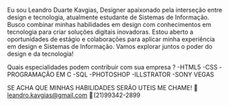 Eu sou Leandro Duarte Kavgias, Designer apaixonado pela interseção entre design e tecnologia, atualmente estudante de Sistemas de Informação. Busco combinar minhas habilidades em design com conhecimentos em tecnologia para criar soluções digitais inovadoras. Estou aberto a oportunidades de estágio e colaborações para aplicar minha experiência em design e Sistemas de Informação. Vamos explorar juntos o poder do design e da tecnologia!

Quais especialidades podem contribuir com sua empresa ?
-HTML5
-CSS
-PROGRAMAÇÃO EM C
-SQL
-PHOTOSHOP
-ILLSTRATOR 
-SONY VEGAS


SE ACHA QUE MINHAS HABILIDADES SERÃO UTEIS ME CHAME!
📧leandro.kavgias@gmail.com
 📱 (21)99342-2899
